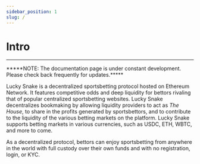 ```yaml
---
sidebar_position: 1
slug: /
---
```


<head>
    <title>Lucky Snake</title>
    <meta name="title" property="og:title" content="Lucky Snake" />
    <meta name="description" content="Documentation | Intro" />
    <meta name="description" property="og:description" content="Intro" />
    <meta name="image" property="og:image" content="https://i.imgur.com/6qcqgRg.png" />
    <meta name="twitter:title" content="Lucky Snake" />
    <meta name="twitter:description" content="Documentation | Intro" />
    <meta name="twitter:image" content="https://i.imgur.com/6qcqgRg.png"/>
    <meta name="twitter:card" content="summary_large_image" />
    <meta name="twitter:site" content="@luckysnakexyz" />
</head>

# Intro

---

<p style={{ color: "red" }}>*****NOTE: The documentation page is under constant development. Please check back frequently for updates.*****</p>

Lucky Snake is a decentralized sportsbetting protocol hosted on Ethereum Network. It features competitive odds and deep liquidity for bettors rivaling that of popular centralized sportsbetting websites. Lucky Snake decentralizes bookmaking by allowing liquidity providers to act as *The House*, to share in the profits generated by sportsbettors, and to contribute to the liquidity of the various betting markets on the platform. Lucky Snake supports betting markets in various currencies, such as USDC, ETH, WBTC, and more to come.

As a decentralized protocol, bettors can enjoy sportsbetting from anywhere in the world with full custody over their own funds and with no registration, login, or KYC.
